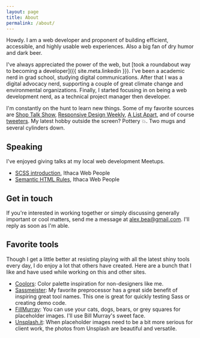 ```yaml
---
layout: page
title: About
permalink: /about/
---
```


Howdy. I am a web developer and proponent of building efficient, accessible, and highly usable web experiences. Also a big fan of dry humor and dark beer.

I've always appreciated the power of the web, but [took a roundabout way to becoming a developer]({{ site.meta.linkedin }}). I've been a academic nerd in grad school, studying digital communications. After that I was a digital advocacy nerd, supporting a couple of great climate change and environmental organizations. Finally, I started focusing in on being a web development nerd, as a technical project manager then developer.

I'm constantly on the hunt to learn new things. Some of my favorite sources are [Shop Talk Show](http://shoptalkshow.com/), [Responsive Design Weekly](https://responsivedesign.is/), [A List Apart](https://alistapart.com/), and of course [tweeters](https://twitter.com/alexbea/lists/web-development). My latest hobby outside the screen? Pottery 💥. Two mugs and several cylinders down.

## Speaking

I've enjoyed giving talks at my local web development Meetups.

- [SCSS introduction](http://alexbea.com/2016/06/09/sass-talk.html), Ithaca Web People
- [Semantic HTML Rules](http://alexbea.com/2016/02/15/semantic-html5-talk.html), Ithaca Web People

## Get in touch

If you're interested in working together or simply discussing generally important or cool matters, send me a message at [alex.bea@gmail.com](mailto:alex.bea@gmail.com). I'll reply as soon as I'm able.


## Favorite tools

Though I get a little better at resisting playing with all the latest shiny tools every day, I do enjoy a lot that others have created. Here are a bunch that I like and have used while working on this and other sites.

- [Coolors](http://coolors.co/app/): Color palette inspiration for non-designers like me.
- [Sassmeister](http://www.sassmeister.com/): My favorite preprocessor has a great side benefit of inspiring great tool names. This one is great for quickly testing Sass or creating demo code.
- [FillMurray](http://www.fillmurray.com/): You can use your cats, dogs, bears, or grey squares for placeholder images. I'll use Bill Murray's sweet face.
- [Unsplash.it](https://unsplash.it/): When placeholder images need to be a bit more serious for client work, the photos from Unsplash are beautiful and versatile.
